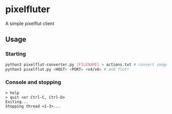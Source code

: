 # pixelfluter
A simple pixelflut client
## Usage
### Starting
```bash
python3 pixelflut-converter.py [FILENAME] > actions.txt # convert image to actions, use >> for animations
python3 pixelflut.py <HOST> <PORT> <v4/v6> # and flut!
```
### Console and stopping
```
> help
> quit <or Ctrl-C, Ctrl-D>
Exiting...
Stopping thread <1-3>...
```
